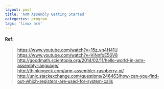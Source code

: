 ```yaml
---
layout: post
title: 'ARM Assembly Getting Started'
categories: program
tags: 'linux arm'
---
```


#### Ref:
> https://www.youtube.com/watch?v=15z_vn4H41U <br>
https://www.youtube.com/watch?v=ViNnfoE56V8 <br>
http://goodmath.scientopia.org/2014/02/11/hello-world-in-arm-assembly-language/ <br>
http://thinkingeek.com/arm-assembler-raspberry-pi/ <br>
http://unix.stackexchange.com/questions/246463/how-can-you-find-out-which-registers-are-used-for-system-calls <br>
